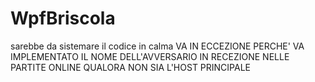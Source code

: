 ﻿# WpfBriscola
sarebbe da sistemare il codice in calma
VA IN ECCEZIONE PERCHE' VA IMPLEMENTATO IL NOME DELL'AVVERSARIO IN RECEZIONE NELLE PARTITE ONLINE QUALORA NON SIA L'HOST PRINCIPALE
